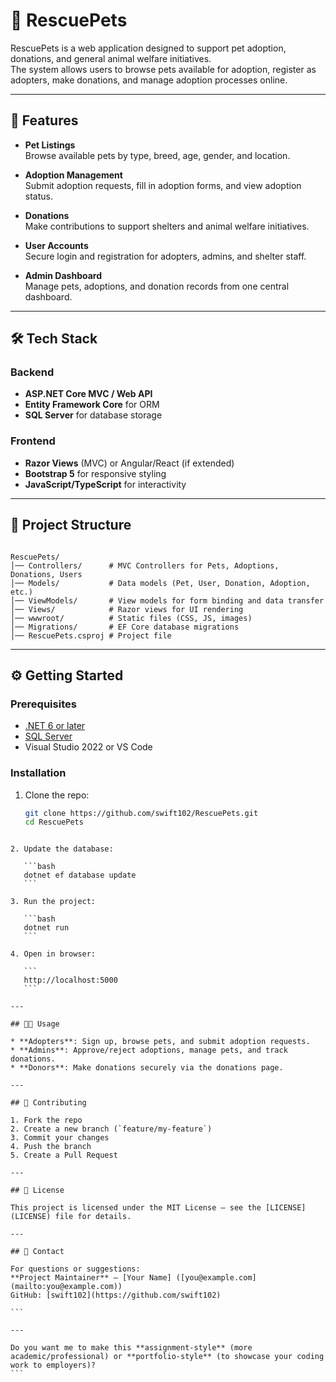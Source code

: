 
# 🐾 RescuePets

RescuePets is a web application designed to support pet adoption, donations, and general animal welfare initiatives.  
The system allows users to browse pets available for adoption, register as adopters, make donations, and manage adoption processes online.  

---

## 📌 Features

- **Pet Listings**  
  Browse available pets by type, breed, age, gender, and location.  

- **Adoption Management**  
  Submit adoption requests, fill in adoption forms, and view adoption status.  

- **Donations**  
  Make contributions to support shelters and animal welfare initiatives.  

- **User Accounts**  
  Secure login and registration for adopters, admins, and shelter staff.  

- **Admin Dashboard**  
  Manage pets, adoptions, and donation records from one central dashboard.  

---

## 🛠️ Tech Stack

### Backend
- **ASP.NET Core MVC / Web API**  
- **Entity Framework Core** for ORM  
- **SQL Server** for database storage  

### Frontend
- **Razor Views** (MVC) or Angular/React (if extended)  
- **Bootstrap 5** for responsive styling  
- **JavaScript/TypeScript** for interactivity  

---

## 📂 Project Structure

```

RescuePets/
│── Controllers/      # MVC Controllers for Pets, Adoptions, Donations, Users
│── Models/           # Data models (Pet, User, Donation, Adoption, etc.)
│── ViewModels/       # View models for form binding and data transfer
│── Views/            # Razor views for UI rendering
│── wwwroot/          # Static files (CSS, JS, images)
│── Migrations/       # EF Core database migrations
│── RescuePets.csproj # Project file

````

---

## ⚙️ Getting Started

### Prerequisites
- [.NET 6 or later](https://dotnet.microsoft.com/download)
- [SQL Server](https://www.microsoft.com/en-us/sql-server/sql-server-downloads)
- Visual Studio 2022 or VS Code

### Installation
1. Clone the repo:
   ```bash
   git clone https://github.com/swift102/RescuePets.git
   cd RescuePets
````

2. Update the database:

   ```bash
   dotnet ef database update
   ```

3. Run the project:

   ```bash
   dotnet run
   ```

4. Open in browser:

   ```
   http://localhost:5000
   ```

---

## 👩‍💻 Usage

* **Adopters**: Sign up, browse pets, and submit adoption requests.
* **Admins**: Approve/reject adoptions, manage pets, and track donations.
* **Donors**: Make donations securely via the donations page.

---

## 🤝 Contributing

1. Fork the repo
2. Create a new branch (`feature/my-feature`)
3. Commit your changes
4. Push the branch
5. Create a Pull Request

---

## 📜 License

This project is licensed under the MIT License – see the [LICENSE](LICENSE) file for details.

---

## 📧 Contact

For questions or suggestions:
**Project Maintainer** – [Your Name] ([you@example.com](mailto:you@example.com))
GitHub: [swift102](https://github.com/swift102)

```

---

Do you want me to make this **assignment-style** (more academic/professional) or **portfolio-style** (to showcase your coding work to employers)?
```
